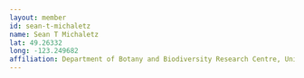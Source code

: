 ```yaml
---
layout: member
id: sean-t-michaletz
name: Sean T Michaletz
lat: 49.26332
long: -123.249682
affiliation: Department of Botany and Biodiversity Research Centre, University of British Columbia, British Columbia, Canada
---
```



